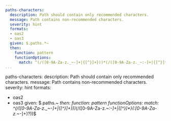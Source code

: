 ```yaml
---
paths-characters:
  description: Path should contain only recommended characters.
  message: Path contains non-recommended characters.
  severity: hint
  formats:
  - oas2
  - oas3
  given: $.paths.*~
  then:
    function: pattern
    functionOptions:
      match: ^(/([0-9A-Za-z._~-]+|{[^}]+}))*(/([0-9A-Za-z._~:-]+|{[^}]*}(:[0-9A-Za-z._~-]+)?))$
...
```

paths-characters:
  description: Path should contain only recommended characters.
  message: Path contains non-recommended characters.
  severity: hint
  formats:
  - oas2
  - oas3
  given: $.paths.*~
  then:
    function: pattern
    functionOptions:
      match: ^(/([0-9A-Za-z._~-]+|{[^}]+}))*(/([0-9A-Za-z._~:-]+|{[^}]*}(:[0-9A-Za-z._~-]+)?))$